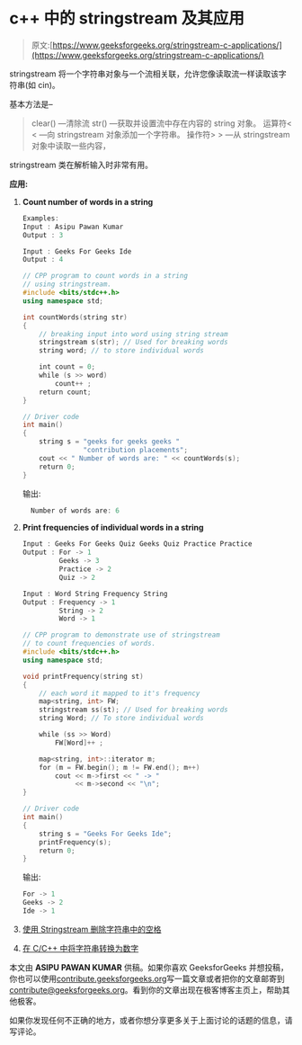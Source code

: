 # c++ 中的 stringstream 及其应用

> 原文:[https://www.geeksforgeeks.org/stringstream-c-applications/](https://www.geeksforgeeks.org/stringstream-c-applications/)

stringstream 将一个字符串对象与一个流相关联，允许您像读取流一样读取该字符串(如 cin)。

基本方法是–

> clear() —清除流
> str() —获取并设置流中存在内容的 string 对象。
> 运算符< < —向 stringstream 对象添加一个字符串。
> 操作符> > —从 stringstream 对象中读取一些内容，

stringstream 类在解析输入时非常有用。

**应用:**

1.  **Count number of words in a string**

    ```cpp
    Examples:
    Input : Asipu Pawan Kumar
    Output : 3

    Input : Geeks For Geeks Ide
    Output : 4
    ```

    ```cpp
    // CPP program to count words in a string
    // using stringstream.
    #include <bits/stdc++.h>
    using namespace std;

    int countWords(string str)
    {
        // breaking input into word using string stream
        stringstream s(str); // Used for breaking words
        string word; // to store individual words

        int count = 0;
        while (s >> word)
            count++ ;
        return count;
    }

    // Driver code
    int main()
    {
        string s = "geeks for geeks geeks "
                   "contribution placements";
        cout << " Number of words are: " << countWords(s);
        return 0;
    }
    ```

    输出:

    ```cpp
      Number of words are: 6
    ```

2.  **Print frequencies of individual words in a string**

    ```cpp
    Input : Geeks For Geeks Quiz Geeks Quiz Practice Practice
    Output : For -> 1
             Geeks -> 3
             Practice -> 2
             Quiz -> 2

    Input : Word String Frequency String
    Output : Frequency -> 1
             String -> 2
             Word -> 1 

    ```

    ```cpp
    // CPP program to demonstrate use of stringstream
    // to count frequencies of words.
    #include <bits/stdc++.h>
    using namespace std;

    void printFrequency(string st)
    {
        // each word it mapped to it's frequency
        map<string, int> FW;
        stringstream ss(st); // Used for breaking words
        string Word; // To store individual words

        while (ss >> Word)
            FW[Word]++ ;

        map<string, int>::iterator m;
        for (m = FW.begin(); m != FW.end(); m++)
            cout << m->first << " -> "
                 << m->second << "\n";
    }

    // Driver code
    int main()
    {
        string s = "Geeks For Geeks Ide";
        printFrequency(s);
        return 0;
    }
    ```

    输出:

    ```cpp
    For -> 1
    Geeks -> 2
    Ide -> 1

    ```

3.  [使用 Stringstream 删除字符串中的空格](https://www.geeksforgeeks.org/removing-spaces-string-using-stringstream/)
4.  [在 C/C++ 中将字符串转换为数字](https://www.geeksforgeeks.org/converting-strings-numbers-cc/)

本文由 **ASIPU PAWAN KUMAR** 供稿。如果你喜欢 GeeksforGeeks 并想投稿，你也可以使用[contribute.geeksforgeeks.org](http://www.contribute.geeksforgeeks.org)写一篇文章或者把你的文章邮寄到 contribute@geeksforgeeks.org。看到你的文章出现在极客博客主页上，帮助其他极客。

如果你发现任何不正确的地方，或者你想分享更多关于上面讨论的话题的信息，请写评论。